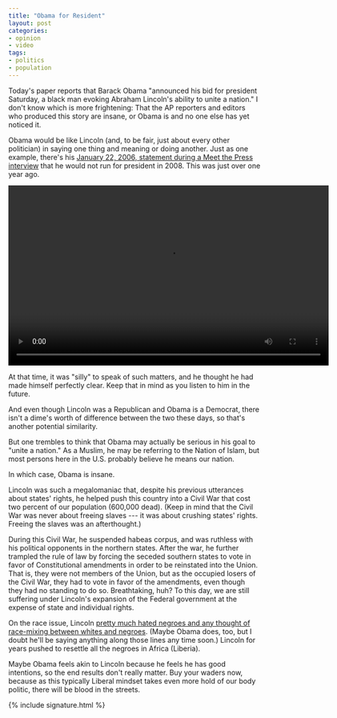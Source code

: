 ```yaml
---
title: "Obama for Resident"
layout: post
categories:
- opinion
- video
tags:
- politics
- population
---
```


Today's paper reports that Barack Obama "announced his bid for president Saturday, a black man evoking Abraham Lincoln's ability to unite a nation." I don't know which is more frightening: That the AP reporters and editors who produced this story are insane, or Obama is and no one else has yet noticed it.

Obama would be like Lincoln (and, to be fair, just about every other politician) in saying one thing and meaning or doing another. Just as one example, there's his [January 22, 2006, statement during a Meet the Press interview](https://www.nbcnews.com/id/wbna10909406) that he would not run for president in 2008. This was just over one year ago.

<video controls src="https://www.glockspiel.com/grus/2006-barack-hussein-obama.mp4" type="video/mp4" width="640" height="360"></video>

At that time, it was "silly" to speak of such matters, and he thought he had made himself perfectly clear. Keep that in mind as you listen to him in the future.

And even though Lincoln was a Republican and Obama is a Democrat, there isn't a dime's worth of difference between the two these days, so that's another potential similarity.

But one trembles to think that Obama may actually be serious in his goal to "unite a nation." As a Muslim, he may be referring to the Nation of Islam, but most persons here in the U.S. probably believe he means our nation.

In which case, Obama is insane.

Lincoln was such a megalomaniac that, despite his previous utterances about states' rights, he helped push this country into a Civil War that cost two percent of our population (600,000 dead). (Keep in mind that the Civil War was never about freeing slaves --- it was about crushing states' rights. Freeing the slaves was an afterthought.)

During this Civil War, he suspended habeas corpus, and was ruthless with his political opponents in the northern states. After the war, he further trampled the rule of law by forcing the seceded southern states to vote in favor of Constitutional amendments in order to be reinstated into the Union. That is, they were not members of the Union, but as the occupied losers of the Civil War, they had to vote in favor of the amendments, even though they had no standing to do so. Breathtaking, huh? To this day, we are still suffering under Lincoln's expansion of the Federal government at the expense of state and individual rights.

On the race issue, Lincoln [pretty much hated negroes and any thought of race-mixing between whites and negroes](https://www.ihr.org/jhr/v13/v13n5p-4_Morgan.html). (Maybe Obama does, too, but I doubt he'll be saying anything along those lines any time soon.) Lincoln for years pushed to resettle all the negroes in Africa (Liberia).

Maybe Obama feels akin to Lincoln because he feels he has good intentions, so the end results don't really matter. Buy your waders now, because as this typically Liberal mindset takes even more hold of our body politic, there will be blood in the streets.

{% include signature.html %}
